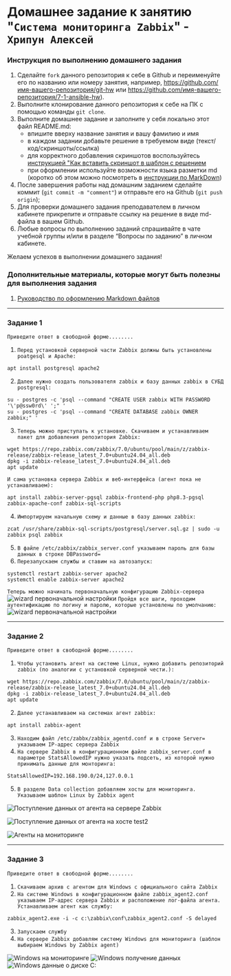 # Домашнее задание к занятию "`Система мониторинга Zabbix`" - `Хрипун Алексей`


### Инструкция по выполнению домашнего задания

   1. Сделайте `fork` данного репозитория к себе в Github и переименуйте его по названию или номеру занятия, например, https://github.com/имя-вашего-репозитория/git-hw или  https://github.com/имя-вашего-репозитория/7-1-ansible-hw).
   2. Выполните клонирование данного репозитория к себе на ПК с помощью команды `git clone`.
   3. Выполните домашнее задание и заполните у себя локально этот файл README.md:
      - впишите вверху название занятия и вашу фамилию и имя
      - в каждом задании добавьте решение в требуемом виде (текст/код/скриншоты/ссылка)
      - для корректного добавления скриншотов воспользуйтесь [инструкцией "Как вставить скриншот в шаблон с решением](https://github.com/netology-code/sys-pattern-homework/blob/main/screen-instruction.md)
      - при оформлении используйте возможности языка разметки md (коротко об этом можно посмотреть в [инструкции  по MarkDown](https://github.com/netology-code/sys-pattern-homework/blob/main/md-instruction.md))
   4. После завершения работы над домашним заданием сделайте коммит (`git commit -m "comment"`) и отправьте его на Github (`git push origin`);
   5. Для проверки домашнего задания преподавателем в личном кабинете прикрепите и отправьте ссылку на решение в виде md-файла в вашем Github.
   6. Любые вопросы по выполнению заданий спрашивайте в чате учебной группы и/или в разделе “Вопросы по заданию” в личном кабинете.
   
Желаем успехов в выполнении домашнего задания!
   
### Дополнительные материалы, которые могут быть полезны для выполнения задания

1. [Руководство по оформлению Markdown файлов](https://gist.github.com/Jekins/2bf2d0638163f1294637#Code)

---

### Задание 1

`Приведите ответ в свободной форме........`

1. `Перед установкой серверной части Zabbix должны быть установлены poatgesql и Apache:`
```
apt install postgresql apache2
```
2. `Далее нужно создать пользователя zabbix и базу данных zabbix в СУБД postgresql:`
```
su - postgres -c 'psql --command "CREATE USER zabbix WITH PASSWORD '\'p@ssw0rd\' ';" '
su - postgres -c 'psql --command "CREATE DATABASE zabbix OWNER zabbix;" '
```
3. `Теперь можно приступать к установке. Скачиваем и устанавливаем пакет для добавления репозитория Zabbix:`
```
wget https://repo.zabbix.com/zabbix/7.0/ubuntu/pool/main/z/zabbix-release/zabbix-release_latest_7.0+ubuntu24.04_all.deb
dpkg -i zabbix-release_latest_7.0+ubuntu24.04_all.deb
apt update
```
`И сама установка сервера Zabbix и веб-интерфейса (агент пока не устанавливаем):`
```
apt install zabbix-server-pgsql zabbix-frontend-php php8.3-pgsql zabbix-apache-conf zabbix-sql-scripts
```

4. `Импортируем начальную схему и данные в базу данных zabbix:`
```
zcat /usr/share/zabbix-sql-scripts/postgresql/server.sql.gz | sudo -u zabbix psql zabbix
```

5. `В файле /etc/zabbix/zabbix_server.conf указываем пароль для базы данных в строке DBPassword=`
6. `Перезапускаем службы и ставим на автозапуск:`
```
systemctl restart zabbix-server apache2
systemctl enable zabbix-server apache2 
```

`Теперь можно начинать первоначальную конфигурацию Zabbix-сервера`
![wizard первоначальной настройки](img/zabbix1.png)
`Пройдя все шаги, проходим аутентификацию по логину и паролю, которые установлены по умолчанию:`
![wizard первоначальной настройки](img/zabbix2.png)


---

### Задание 2

`Приведите ответ в свободной форме........`

1. `Чтобы установить агент на системе Linux, нужно добавить репозиторий zabbix (по аналогии с установкой серверной чести.):`
```
wget https://repo.zabbix.com/zabbix/7.0/ubuntu/pool/main/z/zabbix-release/zabbix-release_latest_7.0+ubuntu24.04_all.deb
dpkg -i zabbix-release_latest_7.0+ubuntu24.04_all.deb
apt update
```

2. `Далее устанавливаем на системах агент zabbix:`
```
apt install zabbix-agent
```
3. `Находим файл /etc/zabbx/zabbix_agentd.conf и в строке Server= указываем IP-адрес сервера Zabbix`
4. `На сервере Zabbix в конфигурационном файле zabbix_server.conf в параметре StatsAllowedIP нужно указать подсеть, из которой нужно принимать данные для монторинга:`
```
StatsAllowedIP=192.168.190.0/24,127.0.0.1
```
5. `В разделе Data collection добавляем хосты для мониторинга. Указываем шаблон Linux by Zabbix agent`


![Поступление данных от агента на сервере Zabbix](img/zabbix_server_agent_data.png)

![Поступление данных от агента на хосте test2](img/test2_data.png)

![Агенты на мониторинге](img/Zabbix_win1.png)



---

### Задание 3

`Приведите ответ в свободной форме........`

1. `Скачиваем архив с агентом для Windows с официального сайта Zabbix`
2. `На системе Windows в конфигурационном файле zabbix_agent2.conf указываем IP-адрес сервера Zabbix и расположение лог-файла агента. 
Устанавливаем агент как службу:`
```
zabbix_agent2.exe -i -c c:\zabbix\conf\zabbix_agent2.conf -S delayed
```
3. `Запускаем службу`
4. `На сервере Zabbix добавлям систему Windows для мониторинга (шаблон выбираем Windows by Zabbix agent)`


![Windows на мониторинге](img/Zabbix_win1.png)
![Windows получение данных](img/Win_zabbix_C.png)
![Windows данные о диске С:](img/Win_zabbix_2.png)


